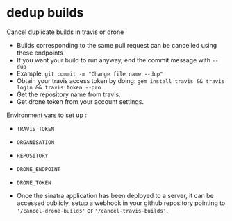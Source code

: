 # dedup builds

Cancel duplicate builds in travis or drone

* Builds corresponding to the same pull request can be cancelled using these endpoints
* If you want your build to run anyway, end the commit message with `--dup`
 * Example. `git commit -m "Change file name --dup"`
* Obtain your travis access token by doing: `gem install travis && travis login && travis token --pro`
* Get the repository name from travis.
* Get drone token from your account settings.


Environment vars to set up :
 * `TRAVIS_TOKEN`
 * `ORGANISATION`
 * `REPOSITORY`
 * `DRONE_ENDPOINT`
 * `DRONE_TOKEN`

* Once the sinatra application has been deployed to a server, it can be accessed publicly, setup a webhook in your github repository pointing to `'/cancel-drone-builds'` or `'/cancel-travis-builds'`.
